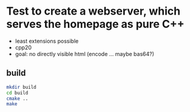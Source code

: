 # Test to create a webserver, which serves the homepage as pure C++
* least extensions possible
* cpp20
* goal: no directly visible html (encode ... maybe bas64?)

## build
```sh
mkdir build
cd build
cmake ..
make
```
